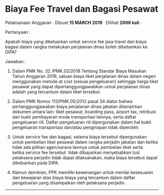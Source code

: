 Biaya Fee Travel dan Bagasi Pesawat
===================================

Pelaksanaan Anggaran · Dibuat **15 MARCH 2019** · Dilihat **2006 kali** ·

Pertanyaan :

Apakah biaya yang dikeluarkan untuk service fee jasa travel dan biaya bagasi dalam rangka melakukan perjalanan dinas boleh dibebankan ke DIPA?

Jawaban :

1.  Dalam PMK No. 32 /PMK.02/2018 Tentang Standar Biaya Masukan Tahun Anggaran 2019, satuan biaya tiket perjalanan dinas dalam negeri menggunakan metode at cost (sesuai pengeluaran) sehingga harga tiket pesawat yang dapat dipertanggungjawabkan untuk perjalanan dinas adalah yang tercantum dalam tiket tersebut.
2.  Dalam PMK Nomor 113/PMK.05/2012 pasal 34 diatur bahwa pertanggungjawaban biaya perjalanan dinas jabatan dilampirkan dokumen antara lain: tiket pesawat, boarding pass, airport tax, retribusi dan bukti pembayaran moda transportasi lainnya, serta daftar pengeluaran riil. Daftar pengeluaran riil dipergunakan dalam hal bukti pengeluaran transportasi dan/atau penginapan tidak diperoleh. 
    
3.  Untuk service fee dan bagasi, selama biaya tersebut dipergunakan untuk pembelian tiket pesawat dalam rangka perjadin jabatan dan ketika tidak ada pilihan agen/sarana lainnya untuk pembelian tiket serta ketika service fee tersebut  tidak dibayarkan menyebabkan tusi pelaksana perjadin tidak dapat dilaksanakan, maka biaya tersebut dapat dibebankan pada DIPA.
    
4.  Namun demikian, PPK memiliki kewenangan untuk menilai kesesuaian dan kewajaran atas biaya-biaya yang tercantum dalam daftar pengeluaran yang disampaikan oleh pelaksana perjadin. 
    

  
  
  

* * *